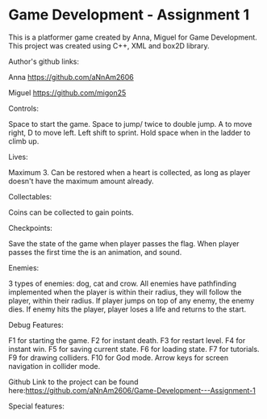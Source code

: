 # Game Development - Assignment 1
 
This is a platformer game created by Anna, Miguel for Game Development. This project was created using C++, XML and box2D library.

Author's github links:

Anna https://github.com/aNnAm2606

Miguel https://github.com/migon25

Controls:

Space to start the game.
Space to jump/ twice to double jump.
A to move right, D to move left.
Left shift to sprint.
Hold space when in the ladder to climb up.



Lives:


Maximum 3.
Can be restored when a heart is collected, as long as player doesn't have the maximum amount already.



Collectables:


Coins can be collected to gain points.


Checkpoints:


Save the state of the game when player passes the flag.
When player passes the first time the is an animation, and sound.


Enemies: 

3 types of enemies: dog, cat and crow.
All enemies have pathfinding implemented when the player is within their radius, they will follow the player, 
within their radius. 
If player jumps on top of any enemy, the enemy dies.
If enemy hits the player, player loses a life and returns to the start.

Debug Features:

F1 for starting the game.
F2 for instant death.
F3 for restart level.
F4 for instant win.
F5 for saving current state.
F6 for loading state.
F7 for tutorials.
F9 for drawing colliders.
F10 for God mode.
Arrow keys for screen navigation in collider mode.

Github Link to the project can be found here:https://github.com/aNnAm2606/Game-Development---Assignment-1

Special features: 
